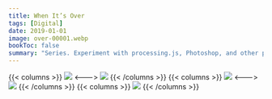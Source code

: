 ```yaml
---
title: When It’s Over
tags: [Digital]
date: 2019-01-01
image: over-00001.webp
bookToc: false
summary: "Series. Experiment with processing.js, Photoshop, and other pixel ruiners."
---
```

{{< columns >}}
![](over-00006.webp)
<--->
![](over-00002.webp)
{{< /columns >}}
{{< columns >}}
![](over-00003.webp)
<--->
![](over-00004.webp)
{{< /columns >}}
{{< columns >}}
![](over-00005.webp)
{{< /columns >}}

